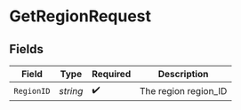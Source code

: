 # GetRegionRequest


## Fields

| Field                | Type                 | Required             | Description          |
| -------------------- | -------------------- | -------------------- | -------------------- |
| `RegionID`           | *string*             | :heavy_check_mark:   | The region region_ID |